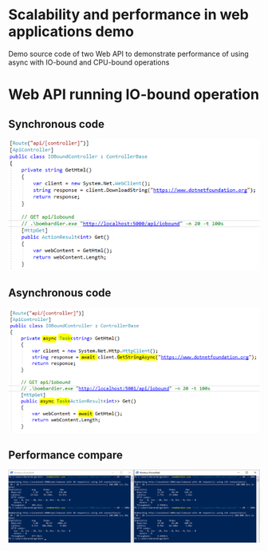 # Scalability and performance in web applications demo
Demo source code of two Web API to demonstrate performance of using async with IO-bound and CPU-bound operations

# Web API running IO-bound operation

## Synchronous code
![](slides/02-AsyncWebAPI-IO-bound-CodeSync.PNG)

## Asynchronous code
![](slides/03-AsyncWebAPI-IO-bound-Code.PNG)

## Performance compare
![](slides/01-AsyncWebAPI-IO-bound-Compare.PNG)
